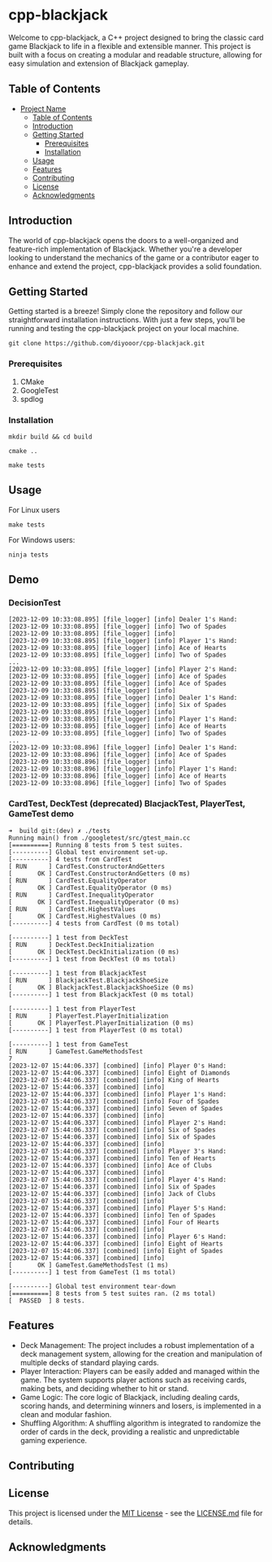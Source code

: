 # cpp-blackjack

Welcome to cpp-blackjack, a C++ project designed to bring the classic card game Blackjack to life in a flexible and extensible manner. This project is built with a focus on creating a modular and readable structure, allowing for easy simulation and extension of Blackjack gameplay.

## Table of Contents

- [Project Name](#project-name)
  - [Table of Contents](#table-of-contents)
  - [Introduction](#introduction)
  - [Getting Started](#getting-started)
    - [Prerequisites](#prerequisites)
    - [Installation](#installation)
  - [Usage](#usage)
  - [Features](#features)
  - [Contributing](#contributing)
  - [License](#license)
  - [Acknowledgments](#acknowledgments)

## Introduction

The world of cpp-blackjack opens the doors to a well-organized and feature-rich implementation of Blackjack. Whether you're a developer looking to understand the mechanics of the game or a contributor eager to enhance and extend the project, cpp-blackjack provides a solid foundation.

## Getting Started

Getting started is a breeze! Simply clone the repository and follow our straightforward installation instructions. With just a few steps, you'll be running and testing the cpp-blackjack project on your local machine.

```
git clone https://github.com/diyooor/cpp-blackjack.git
```

### Prerequisites

1. CMake
1. GoogleTest
1. spdlog

### Installation

```
mkdir build && cd build
```

```
cmake .. 
```

```
make tests
```

## Usage

For Linux users
```
make tests
```

For Windows users:
```
ninja tests
```

## Demo
### DecisionTest
```
[2023-12-09 10:33:08.895] [file_logger] [info] Dealer 1's Hand:
[2023-12-09 10:33:08.895] [file_logger] [info] Two of Spades
[2023-12-09 10:33:08.895] [file_logger] [info] 
[2023-12-09 10:33:08.895] [file_logger] [info] Player 1's Hand:
[2023-12-09 10:33:08.895] [file_logger] [info] Ace of Hearts
[2023-12-09 10:33:08.895] [file_logger] [info] Two of Spades
...
[2023-12-09 10:33:08.895] [file_logger] [info] Player 2's Hand:
[2023-12-09 10:33:08.895] [file_logger] [info] Ace of Spades
[2023-12-09 10:33:08.895] [file_logger] [info] Ace of Spades
[2023-12-09 10:33:08.895] [file_logger] [info] 
[2023-12-09 10:33:08.895] [file_logger] [info] Dealer 1's Hand:
[2023-12-09 10:33:08.895] [file_logger] [info] Six of Spades
[2023-12-09 10:33:08.895] [file_logger] [info] 
[2023-12-09 10:33:08.895] [file_logger] [info] Player 1's Hand:
[2023-12-09 10:33:08.895] [file_logger] [info] Ace of Hearts
[2023-12-09 10:33:08.895] [file_logger] [info] Two of Spades
...
[2023-12-09 10:33:08.896] [file_logger] [info] Dealer 1's Hand:
[2023-12-09 10:33:08.896] [file_logger] [info] Ace of Spades
[2023-12-09 10:33:08.896] [file_logger] [info] 
[2023-12-09 10:33:08.896] [file_logger] [info] Player 1's Hand:
[2023-12-09 10:33:08.896] [file_logger] [info] Ace of Hearts
[2023-12-09 10:33:08.896] [file_logger] [info] Two of Spades
```

### CardTest, DeckTest (deprecated) BlacjackTest, PlayerTest, GameTest demo
```
➜  build git:(dev) ✗ ./tests
Running main() from ./googletest/src/gtest_main.cc
[==========] Running 8 tests from 5 test suites.
[----------] Global test environment set-up.
[----------] 4 tests from CardTest
[ RUN      ] CardTest.ConstructorAndGetters
[       OK ] CardTest.ConstructorAndGetters (0 ms)
[ RUN      ] CardTest.EqualityOperator
[       OK ] CardTest.EqualityOperator (0 ms)
[ RUN      ] CardTest.InequalityOperator
[       OK ] CardTest.InequalityOperator (0 ms)
[ RUN      ] CardTest.HighestValues
[       OK ] CardTest.HighestValues (0 ms)
[----------] 4 tests from CardTest (0 ms total)

[----------] 1 test from DeckTest
[ RUN      ] DeckTest.DeckInitialization
[       OK ] DeckTest.DeckInitialization (0 ms)
[----------] 1 test from DeckTest (0 ms total)

[----------] 1 test from BlackjackTest
[ RUN      ] BlackjackTest.BlackjackShoeSize
[       OK ] BlackjackTest.BlackjackShoeSize (0 ms)
[----------] 1 test from BlackjackTest (0 ms total)

[----------] 1 test from PlayerTest
[ RUN      ] PlayerTest.PlayerInitialization
[       OK ] PlayerTest.PlayerInitialization (0 ms)
[----------] 1 test from PlayerTest (0 ms total)

[----------] 1 test from GameTest
[ RUN      ] GameTest.GameMethodsTest
7
[2023-12-07 15:44:06.337] [combined] [info] Player 0's Hand:
[2023-12-07 15:44:06.337] [combined] [info] Eight of Diamonds
[2023-12-07 15:44:06.337] [combined] [info] King of Hearts
[2023-12-07 15:44:06.337] [combined] [info] 
[2023-12-07 15:44:06.337] [combined] [info] Player 1's Hand:
[2023-12-07 15:44:06.337] [combined] [info] Four of Spades
[2023-12-07 15:44:06.337] [combined] [info] Seven of Spades
[2023-12-07 15:44:06.337] [combined] [info] 
[2023-12-07 15:44:06.337] [combined] [info] Player 2's Hand:
[2023-12-07 15:44:06.337] [combined] [info] Six of Spades
[2023-12-07 15:44:06.337] [combined] [info] Six of Spades
[2023-12-07 15:44:06.337] [combined] [info] 
[2023-12-07 15:44:06.337] [combined] [info] Player 3's Hand:
[2023-12-07 15:44:06.337] [combined] [info] Ten of Hearts
[2023-12-07 15:44:06.337] [combined] [info] Ace of Clubs
[2023-12-07 15:44:06.337] [combined] [info] 
[2023-12-07 15:44:06.337] [combined] [info] Player 4's Hand:
[2023-12-07 15:44:06.337] [combined] [info] Six of Spades
[2023-12-07 15:44:06.337] [combined] [info] Jack of Clubs
[2023-12-07 15:44:06.337] [combined] [info] 
[2023-12-07 15:44:06.337] [combined] [info] Player 5's Hand:
[2023-12-07 15:44:06.337] [combined] [info] Ten of Spades
[2023-12-07 15:44:06.337] [combined] [info] Four of Hearts
[2023-12-07 15:44:06.337] [combined] [info] 
[2023-12-07 15:44:06.337] [combined] [info] Player 6's Hand:
[2023-12-07 15:44:06.337] [combined] [info] Eight of Hearts
[2023-12-07 15:44:06.337] [combined] [info] Eight of Spades
[2023-12-07 15:44:06.337] [combined] [info] 
[       OK ] GameTest.GameMethodsTest (1 ms)
[----------] 1 test from GameTest (1 ms total)

[----------] Global test environment tear-down
[==========] 8 tests from 5 test suites ran. (2 ms total)
[  PASSED  ] 8 tests.
```

## Features

- Deck Management: The project includes a robust implementation of a deck management system, allowing for the creation and manipulation of multiple decks of standard playing cards.
- Player Interaction: Players can be easily added and managed within the game. The system supports player actions such as receiving cards, making bets, and deciding whether to hit or stand.
- Game Logic: The core logic of Blackjack, including dealing cards, scoring hands, and determining winners and losers, is implemented in a clean and modular fashion.
- Shuffling Algorithm: A shuffling algorithm is integrated to randomize the order of cards in the deck, providing a realistic and unpredictable gaming experience.

## Contributing

## License

This project is licensed under the [MIT License](LICENSE.md) - see the [LICENSE.md](LICENSE.md) file for details.

## Acknowledgments